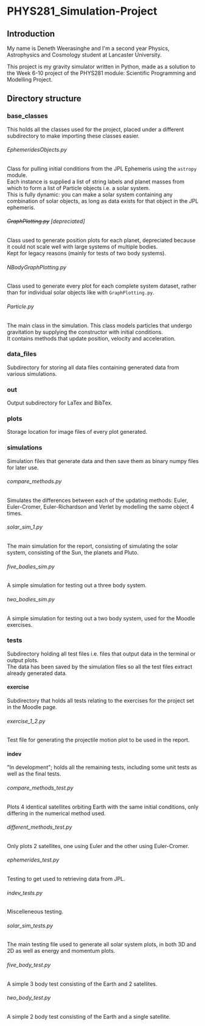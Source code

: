 # PHYS281_Simulation-Project
## Introduction
My name is Deneth Weerasinghe and I'm a second year Physics, Astrophysics and Cosmology student at Lancaster University.

This project is my gravity simulator written in Python, made as a solution to the Week 6-10 project of the PHYS281 module: Scientific Programming and Modelling Project. 

## Directory structure
### base_classes
This holds all the classes used for the project, placed under a different subdirectory to make importing these classes easier.
###### EphemeridesObjects.py
Class for pulling initial conditions from the JPL Ephemeris using the `astropy` module.  
Each instance is supplied a list of string labels and planet masses from which to form a list of Particle objects i.e. a solar system.  
This is fully dynamic: you can make a solar system containing any combination of solar objects, as long as data exists for that object in the JPL ephemeris.
###### *~~GraphPlotting.py~~ [depreciated]*  
Class used to generate position plots for each planet, depreciated because it could not scale well with large systems of multiple bodies.  
Kept for legacy reasons (mainly for tests of two body systems).
###### NBodyGraphPlotting.py
Class used to generate every plot for each complete system dataset, rather than for individual solar objects like with `GraphPlotting.py`.  
###### Particle.py
The main class in the simulation. This class models particles that undergo gravitation by supplying the constructor with initial conditions.  
It contains methods that update position, velocity and acceleration.
### data_files
Subdirectory for storing all data files containing generated data from various simulations.
### out
Output subdirectory for LaTex and BibTex.
### plots
Storage location for image files of every plot generated.
### simulations
Simulation files that generate data and then save them as binary numpy files for later use.
###### compare_methods.py
Simulates the differences between each of the updating methods: Euler, Euler-Cromer, Euler-Richardson and Verlet by modelling the same object 4 times.
###### solar_sim_1.py
The main simulation for the report, consisting of simulating the solar system, consisting of the Sun, the planets and Pluto.
###### five_bodies_sim.py
A simple simulation for testing out a three body system.
###### two_bodies_sim.py
A simple simulation for testing out a two body system, used for the Moodle exercises.
### tests
Subdirectory holding all test files i.e. files that output data in the terminal or output plots.  
The data has been saved by the simulation files so all the test files extract already generated data.
#### exercise
Subdirectory that holds all tests relating to the exercises for the project set in the Moodle page.
###### exercise_1_2.py
Test file for generating the projectile motion plot to be used in the report.
#### indev
"In development"; holds all the remaining tests, including some unit tests as well as the final tests.
###### compare_methods_test.py
Plots 4 identical satellites orbiting Earth with the same initial conditions, only differing in the numerical method used.
###### different_methods_test.py
Only plots 2 satellites, one using Euler and the other using Euler-Cromer.
###### ephemerides_test.py
Testing to get used to retrieving data from JPL.
###### indev_tests.py
Miscelleneous testing.
###### solar_sim_tests.py
The main testing file used to generate all solar system plots, in both 3D and 2D as well as energy and momentum plots.
###### five_body_test.py
A simple 3 body test consisting of the Earth and 2 satellites.
###### two_body_test.py
A simple 2 body test consisting of the Earth and a single satellite.